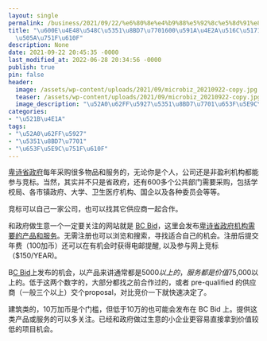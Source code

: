 ```yaml
---
layout: single
permalink: /business/2021/09/22/%e6%80%8e%e4%b9%88%e5%92%8c%e5%8d%91%e8%af%97%e7%9c%81600%e5%a4%9a%e4%b8%aa%e5%85%ac%e5%85%b1%e9%83%a8%e9%97%a8%e5%81%9a%e7%94%9f%e6%84%8f/
title: "\u600E\u4E48\u548C\u5351\u8BD7\u7701600\u591A\u4E2A\u516C\u5171\u90E8\u95E8\
  \u505A\u751F\u610F"
description: None
date: 2021-09-22 20:45:35 -0000
last_modified_at: 2022-06-28 20:34:56 -0000
publish: true
pin: false
header:
  image: /assets/wp-content/uploads/2021/09/microbiz_20210922-copy.jpg
  teaser: /assets/wp-content/uploads/2021/09/microbiz_20210922-copy.jpg
  image_description: "\u52A0\u62FF\u5927\u5351\u8BD7\u7701\u653F\u5E9C\u505A\u751F\u610F\u7684\u673A"
categories:
- "\u521B\u4E1A"
tags:
- "\u52A0\u62FF\u5927"
- "\u5351\u8BD7\u7701"
- "\u653F\u5E9C\u751F\u610F"
---
```

[卑诗省政府](https://www2.gov.bc.ca/gov/content/home)每年采购很多物品和服务的，无论你是个人，公司还是非盈利机构都能参与竞标。当然，其实并不只是省政府，还有600多个公共部门需要采购，包括学校局、各市镇政府、大学、卫生医疗机构、国企以及各种委员会等等。

竞标可以自己一家公司，也可以找其它供应商一起合作。

和政府做生意一个一定要关注的网站就是 [BC Bid](https://www.bcbid.gov.bc.ca)，这里会发布[卑诗省政府机构需要的产品和服务](https://www2.gov.bc.ca/gov/content/bc-bid-resources)。无需注册也可以浏览和搜索，寻找适合自己的机会。注册后提交年费（100加币）还可以在有机会时获得电邮提醒, 以及参与网上竞标（$150/YEAR)。

B[C Bid](https://www.bcbid.gov.bc.ca)上发布的机会，以产品来讲通常都是$5000以上的，服务都是价值$75,000以上的。低于这两个数字的，大部分都找之前合作过的，或者 pre-qualified 的供应商（一般三个以上）交个proposal，对比竞价一下就快速决定了。

建筑类的，10万加币是个门槛，但低于10万的也可能会发布在 BC Bid 上。提供这类产品或服务的可以多关注。已经和政府做过生意的小企业更容易直接拿到价值较低的项目机会。
